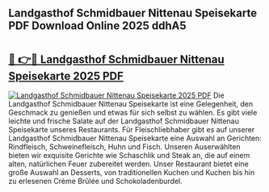 ## Landgasthof Schmidbauer Nittenau Speisekarte PDF Download Online 2025 ddhA5

# <h2><a href="http://gcai90z.nevu.top/?p=Landgasthof+Schmidbauer+Nittenau+Speisekarte">🔗 👉🔴 Landgasthof Schmidbauer Nittenau Speisekarte 2025 PDF</a></h2>

[![Landgasthof Schmidbauer Nittenau Speisekarte 2025 PDF](https://i.imgur.com/dBaPXMq.png)](http://gcai90z.nevu.top/?p=Landgasthof+Schmidbauer+Nittenau+Speisekarte)
Die Landgasthof Schmidbauer Nittenau Speisekarte ist eine Gelegenheit, den Geschmack zu genießen und etwas für sich selbst zu wählen. Es gibt viele leichte und frische Salate auf der Landgasthof Schmidbauer Nittenau Speisekarte unseres Restaurants. Für Fleischliebhaber gibt es auf unserer Landgasthof Schmidbauer Nittenau Speisekarte eine Auswahl an Gerichten: Rindfleisch, Schweinefleisch, Huhn und Fisch. Unseren Auserwählten bieten wir exquisite Gerichte wie Schaschlik und Steak an, die auf einem alten, natürlichen Feuer zubereitet werden. Unser Restaurant bietet eine große Auswahl an Desserts, von traditionellen Kuchen und Kuchen bis hin zu erlesenen Crème Brûlée und Schokoladenburdel.
